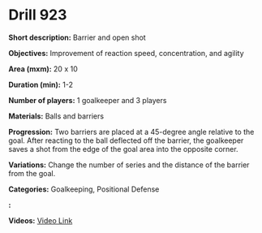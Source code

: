 # Drill 923

**Short description:**
Barrier and open shot

**Objectives:**
Improvement of reaction speed, concentration, and agility

**Area (mxm):**
20 x 10

**Duration (min):**
1-2

**Number of players:**
1 goalkeeper and 3 players

**Materials:**
Balls and barriers

**Progression:**
Two barriers are placed at a 45-degree angle relative to the goal. After reacting to the ball deflected off the barrier, the goalkeeper saves a shot from the edge of the goal area into the opposite corner.

**Variations:**
Change the number of series and the distance of the barrier from the goal.

**Categories:**
Goalkeeping, Positional Defense

**:**


**Videos:**
[Video Link](https://www.youtube.com/embed/1c5-OPdc5eA)

